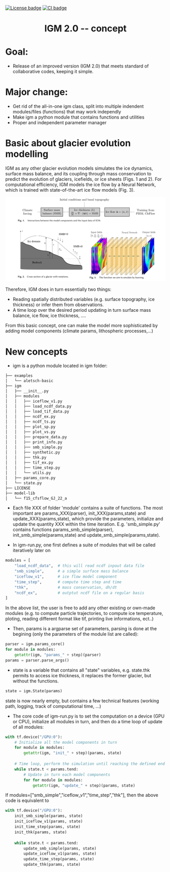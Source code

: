 [![License badge](https://img.shields.io/badge/License-GPLv3-blue.svg)](https://www.gnu.org/licenses/gpl-3.0)
[![CI badge](https://github.com/AdrienWehrle/earthspy/workflows/CI/badge.svg)](https://github.com/AdrienWehrle/igm/actions)

### <h1 align="center" id="title">IGM 2.0 -- concept </h1>

# Goal:
- Release of an improved version (IGM 2.0) that meets standard of collaborative codes, keeping it simple.
 
# Major change:
- Get rid of the all-in-one igm class, split into multiple indendent modules/files (functions) that may work independly
- Make igm a python module that contains functions and utilities
- Proper and independent parameter manager

# Basic about glacier evolution modelling   

IGM as any other glacier evolution models  simulates the ice dynamics, surface mass balance, and its coupling through mass conservation to predict the evolution of glaciers, icefields, or ice sheets (Figs. 1 and 2). For computational efficiency, IGM models the ice flow by a Neural Network, which is trained with state-of-the-art ice flow models (Fig. 3).

![Alt text](./fig/cores-figs.png)

Therefore, IGM does in turn essentially two things:
- Reading spatially distributed variables (e.g. surface topography, ice thickness) or infer them from observations.
- A time loop over the desired period updating in turn surface mass balance, ice flow, ice thickness, ....

From this basic concept, one can make the model more sophisticated by adding model components (climate params, lithospheric processes,...)

# New concepts

- igm is a python module located in igm folder:

```
├── examples
│   └── aletsch-basic
├── igm
│   ├── __init__.py
│   ├── modules
│   │   ├── iceflow_v1.py
│   │   ├── load_ncdf_data.py
│   │   ├── load_tif_data.py
│   │   ├── ncdf_ex.py
│   │   ├── ncdf_ts.py
│   │   ├── plot_sp.py
│   │   ├── plot_vs.py
│   │   ├── prepare_data.py
│   │   ├── print_info.py
│   │   ├── smb_simple.py
│   │   ├── synthetic.py
│   │   ├── thk.py
│   │   ├── tif_ex.py
│   │   ├── time_step.py
│   │   └── utils.py
│   ├── params_core.py
│   └── state.py
├── LICENSE
├── model-lib
│   └── f15_cfsflow_GJ_22_a
```

- Each file XXX of folder 'module' contains a suite of functions. The most important are
params_XXX(parser), init_XXX(params,state) and update_XXX(params,state), which provide
the parameters, initialize and update the quantity XXX within the time iteration. E.g.
'smb_simple.py' contains functions params_smb_simple(parser), init_smb_simple(params,state)
and update_smb_simple(params,state).

- In igm-run.py, one first defines a suite of modules that will be called iteratively later on
```python
modules = [
    "load_ncdf_data",  # this will read ncdf inpout data file
    "smb_simple",      # a simple surface mass balance
    "iceflow_v1",      # ice flow model component
    "time_step",       # compute time step and time
    "thk",             # mass conservation, dh/dt
    "ncdf_ex",         # outptut ncdf file on a regular basis
]
```
In the above list, the user is free to add any other existing or own-made modules
(e.g. to compute particle trajectories, to compute ice temperature, ploting, reading
different format like tif, printing live informations, ect..)

- Then, params is a argparse set of parameters, parsing is done at the begining
(only the parameters of the module list are called):
```python
parser = igm.params_core()
for module in modules:
    getattr(igm, "params_" + step)(parser)
params = parser.parse_args()
```

- state is a variable that contains all "state" variables, e.g. state.thk permits to 
access ice thickness, it replaces the former glacier, but without the functions.
```python
state = igm.State(params)
```
state is now nearly empty, but contains a few technical features (working path, logging, 
track of computational time, ...)

- The core code of igm-run.py is to set the computation on a device (GPU or CPU),
initialize all modules in turn, and then do a time loop of update of all modules: 
```python
with tf.device("/GPU:0"):
    # Initialize all the model components in turn
    for module in modules:
        getattr(igm, "init_" + step)(params, state)

    # Time loop, perform the simulation until reaching the defined end time
    while state.t < params.tend:
        # Update in turn each model components
        for for module in modules:
            getattr(igm, "update_" + step)(params, state)
```
 If modules=["smb_simple","iceflow_v1","time_step","thk"], then the above code is equivalent to 
```python
with tf.device("/GPU:0"):
    init_smb_simple(params, state)
    init_iceflow_v1(params, state)
    init_time_step(params, state)
    init_thk(params, state)
 
    while state.t < params.tend:
        update_smb_simple(params, state)
        update_iceflow_v1(params, state)
        update_time_step(params, state)
        update_thk(params, state)
```